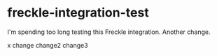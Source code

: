 freckle-integration-test
========================

I'm spending too long testing this Freckle integration. Another change.

x change change2 change3
